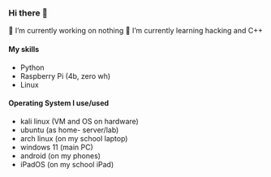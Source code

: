 ### Hi there 👋

🔭 I’m currently working on nothing
🌱 I’m currently learning hacking and C++

#### My skills
- Python
- Raspberry Pi (4b, zero wh)
- Linux

#### Operating System I use/used
- kali linux (VM and OS on hardware)
- ubuntu (as home- server/lab)
- arch linux (on my school laptop)
- windows 11 (main PC)
- android (on my phones)
- iPadOS (on my school iPad)




<!--
**ERR0RW0LF/ERR0RW0LF** is a ✨ _special_ ✨ repository because its `README.md` (this file) appears on your GitHub profile.

Here are some ideas to get you started:

- 🔭 I’m currently working on ...
- 🌱 I’m currently learning ...
- 👯 I’m looking to collaborate on ...
- 🤔 I’m looking for help with ...
- 💬 Ask me about ...
- 📫 How to reach me: ...
- 😄 Pronouns: ...
- ⚡ Fun fact: ...
-->
